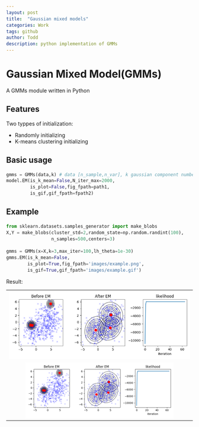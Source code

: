 ```yaml
---
layout: post
title:  "Gaussian mixed models"
categories: Work
tags: github
author: Todd
description: python implementation of GMMs
---
```


# Gaussian Mixed Model(GMMs)

 A GMMs module written in Python

## Features

Two typpes of initialization:

- Randomly initializing
- K-means clustering initializing

## Basic usage

  ```Python
  gmms = GMMs(data,k) # data [n_sample,n_var], k gaussian component number
  model.EM(is_k_mean=False,N_iter_max=2000,
           is_plot=False,fig_fpath=path1,
           is_gif,gif_fpath=fpath2)
  ```



## Example

  ```Python
  from sklearn.datasets.samples_generator import make_blobs
  X,Y = make_blobs(cluster_std=2,random_state=np.random.randint(100),
                   n_samples=500,centers=3)

  gmms = GMMs(x=X,k=3,max_iter=100,lh_theta=1e-30)
  gmms.EM(is_k_mean=False,
          is_plot=True,fig_fpath='images/example.png',
          is_gif=True,gif_fpath='images/example.gif')

  ```
  Result:

  <table>
    <tr align=center>
      <td><img src='/assets/images/GMMs/example.png'></td>
    </tr>
    <tr align=center>
      <td><img src='/assets/images/GMMs/example.png' width=400></td>
    </tr>
  </table>

<!-- ## Notice
When randomly initializing, exception may occur, e.g.
- `probability density of data is nan`

just re-run it. -->
